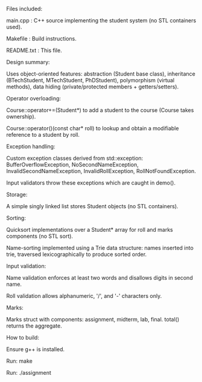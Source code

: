 Files included:

main.cpp : C++ source implementing the student system (no STL containers used).

Makefile : Build instructions.

README.txt : This file.

Design summary:

Uses object-oriented features: abstraction (Student base class), inheritance (BTechStudent, MTechStudent, PhDStudent),
polymorphism (virtual methods), data hiding (private/protected members + getters/setters).

Operator overloading:

Course::operator+=(Student*) to add a student to the course (Course takes ownership).

Course::operator()(const char* roll) to lookup and obtain a modifiable reference to a student by roll.

Exception handling:

Custom exception classes derived from std::exception:
BufferOverflowException, NoSecondNameException, InvalidSecondNameException, InvalidRollException, RollNotFoundException.

Input validators throw these exceptions which are caught in demo().

Storage:

A simple singly linked list stores Student objects (no STL containers).

Sorting:

Quicksort implementations over a Student* array for roll and marks components (no STL sort).

Name-sorting implemented using a Trie data structure: names inserted into trie, traversed lexicographically to produce sorted order.

Input validation:

Name validation enforces at least two words and disallows digits in second name.

Roll validation allows alphanumeric, '/', and '-' characters only.

Marks:

Marks struct with components: assignment, midterm, lab, final. total() returns the aggregate.

How to build:

Ensure g++ is installed.

Run: make

Run: ./assignment